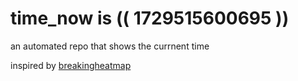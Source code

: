 # time_now is (( 1729515600695 ))

an automated repo that shows the currnent time

inspired by [breakingheatmap](https://github.com/breakingheatmap/breakingheatmap)